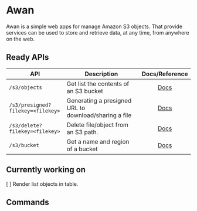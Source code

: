 # Awan
Awan is a simple web apps for manage Amazon S3 objects. That provide services can be used to store and retrieve data, at any time, from anywhere on the web.

## Ready APIs
| API | Description | Docs/Reference
| --- | ----------- | :-------------: |
| `/s3/objects` | Get list the contents of an S3 bucket | [Docs](https://docs.aws.amazon.com/cli/latest/reference/s3api/list-objects.html)
| `/s3/presigned?filekey=<filekey>` | Generating a presigned URL to download/sharing a file | [Docs](https://docs.aws.amazon.com/AmazonS3/latest/userguide/ShareObjectPreSignedURL.html)
| `/s3/delete?filekey=<filekey>` | Delete file/object from an S3 path. | [Docs](https://docs.aws.amazon.com/cli/latest/reference/s3api/delete-object.html)
| `/s3/bucket` | Get a name and region of a bucket | [Docs](https://docs.aws.amazon.com/AWSJavaScriptSDK/latest/AWS/S3.html#getBucketWebsite-property)

## Currently working on 
[ ] Render list objects in table. 

## Commands